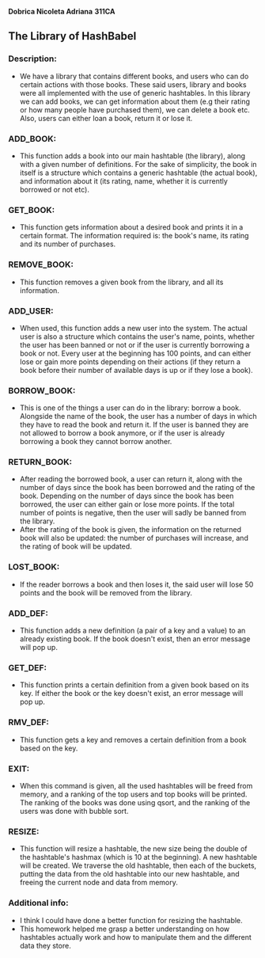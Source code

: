**Dobrica Nicoleta Adriana**
**311CA**

## The Library of HashBabel

### Description:

* We have a library that contains different books, and users who can do certain actions with those books. These said users, library and books were all implemented with the use of generic hashtables. In this library we can add books, we can get information about them (e.g their rating or how many people have purchased them), we can delete a book etc. Also, users can either loan a book, return it or lose it.

### ADD_BOOK:
* This function adds a book into our main hashtable (the library), along with a given number of definitions. For the sake of simplicity, the book in itself is a structure which contains a generic hashtable (the actual book), and information about it (its rating, name, whether it is currently borrowed or not etc).

### GET_BOOK:
* This function gets information about a desired book and prints it in a certain format. The information required is: the book's name, its rating and its number of purchases.

### REMOVE_BOOK:
* This function removes a given book from the library, and all its information. 

### ADD_USER:
* When used, this function adds a new user into the system. The actual user is also a structure which contains the user's name, points, whether the user has been banned or not or if the user is currently borrowing a book or not. Every user at the beginning has 100 points, and can either lose or gain more points depending on their actions (if they return a book before their number of available days is up or if they lose a book).

### BORROW_BOOK:
* This is one of the things a user can do in the library: borrow a book. Alongside the name of the book, the user has a number of days in which they have to read the book and return it. If the user is banned they are not allowed to borrow a book anymore, or if the user is already borrowing a book they cannot borrow another.

### RETURN_BOOK:
* After reading the borrowed book, a user can return it, along with the number of days since the book has been borrowed and the rating of the book. Depending on the number of days since the book has been borrowed, the user can either gain or lose more points. If the total number of points is negative, then the user will sadly be banned from the library. 
* After the rating of the book is given, the information on the returned book will also be updated: the number of purchases will increase, and the rating of book will be updated.

### LOST_BOOK:
* If the reader borrows a book and then loses it, the said user will lose 50 points and the book will be removed from the library.

### ADD_DEF:
* This function adds a new definition (a pair of a key and a value) to an already existing book. If the book doesn't exist, then an error message will pop up.

### GET_DEF:
* This function prints a certain definition from a given book based on its key. If either the book or the key doesn't exist, an error message will pop up. 

### RMV_DEF:
* This function gets a key and removes a certain definition from a book based on the key. 

### EXIT:
* When this command is given, all the used hashtables will be freed from memory, and a ranking of the top users and top books will be printed. The ranking of the books was done using qsort, and the ranking of the users was done with bubble sort.

### RESIZE:
* This function will resize a hashtable, the new size being the double of the hashtable's hashmax (which is 10 at the beginning). A new hashtable will be created. We traverse the old hashtable, then each of the buckets, putting the data from the old hashtable into our new hashtable, and freeing the current node and data from memory.

### Additional info:

* I think I could have done a better function for resizing the hashtable.
* This homework helped me grasp a better understanding on how hashtables actually work and how to manipulate them and the different data they store.
